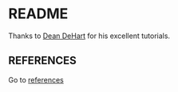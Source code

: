 # README

Thanks to [Dean DeHart](https://github.com/Deanout) for his excellent tutorials.

## REFERENCES

Go to [references](./REFERENCES.md)

